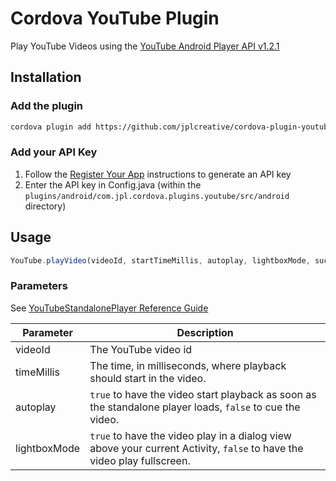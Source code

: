 # Cordova YouTube Plugin
Play YouTube Videos using the [YouTube Android Player API v1.2.1](https://developers.google.com/youtube/android/player/downloads/)

## Installation

### Add the plugin
```sh
cordova plugin add https://github.com/jplcreative/cordova-plugin-youtube.git
```

### Add your API Key
1. Follow the [Register Your App](https://developers.google.com/youtube/android/player/register) instructions to generate an API key
1. Enter the API key in Config.java (within the `plugins/android/com.jpl.cordova.plugins.youtube/src/android` directory)

## Usage
```javascript
YouTube.playVideo(videoId, startTimeMillis, autoplay, lightboxMode, success, error);
```

### Parameters
See [YouTubeStandalonePlayer Reference Guide](https://developers.google.com/youtube/android/player/reference/com/google/android/youtube/player/YouTubeStandalonePlayer)

| Parameter     | Description   |
| ------------- | ------------- |
| videoId       | The YouTube video id |
| timeMillis    | The time, in milliseconds, where playback should start in the video. |
| autoplay      | `true` to have the video start playback as soon as the standalone player loads, `false` to cue the video. |
| lightboxMode  | `true` to have the video play in a dialog view above your current Activity, `false` to have the video play fullscreen. |
